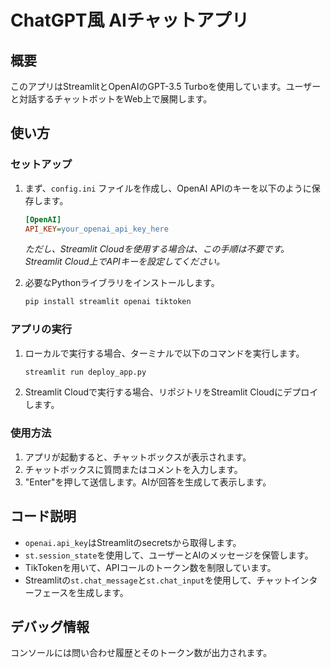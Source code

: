 # ChatGPT風 AIチャットアプリ

## 概要
このアプリはStreamlitとOpenAIのGPT-3.5 Turboを使用しています。ユーザーと対話するチャットボットをWeb上で展開します。

## 使い方

### セットアップ
1. まず、`config.ini` ファイルを作成し、OpenAI APIのキーを以下のように保存します。
    ```ini
    [OpenAI]
    API_KEY=your_openai_api_key_here
    ```
    *ただし、Streamlit Cloudを使用する場合は、この手順は不要です。Streamlit Cloud上でAPIキーを設定してください。*

2. 必要なPythonライブラリをインストールします。
    ```bash
    pip install streamlit openai tiktoken
    ```

### アプリの実行
1. ローカルで実行する場合、ターミナルで以下のコマンドを実行します。
    ```bash
    streamlit run deploy_app.py
    ```
2. Streamlit Cloudで実行する場合、リポジトリをStreamlit Cloudにデプロイします。

### 使用方法
1. アプリが起動すると、チャットボックスが表示されます。
2. チャットボックスに質問またはコメントを入力します。
3. "Enter"を押して送信します。AIが回答を生成して表示します。

## コード説明
- `openai.api_key`はStreamlitのsecretsから取得します。
- `st.session_state`を使用して、ユーザーとAIのメッセージを保管します。
- TikTokenを用いて、APIコールのトークン数を制限しています。
- Streamlitの`st.chat_message`と`st.chat_input`を使用して、チャットインターフェースを生成します。

## デバッグ情報
コンソールには問い合わせ履歴とそのトークン数が出力されます。
